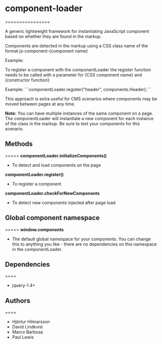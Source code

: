 # component-loader
================

A generic lightweight framework for instantiating JavaScript component based on whether they are found in the markup.

Components are detected in the markup using a CSS class name of the format js-component-{component name}

Example: <div class="js-component-header" >
 
To register a component with the componentLoader the register function needs to be called with a parameter for {CSS component name} and {constructor function}
 
Example: ´´´componentLoader.register("header", components.Header);´´´

This approach is extra useful for CMS scenarios where components may be moved between pages at any time.

**Note:** You can have multiple instances of the same component on a page. The componentLoader will instantiate a new component for each instance of the class in the markup. Be sure to test your components for this scenario.

## Methods
=====
**componentLoader.initializeComponents()**
- To detect and load components on the page

**componentLoader.register()**
- To register a component

**componentLoader.checkForNewComponents**
- To detect new components injected after page load

## Global component namespace
=====
**window.components**
- The default global namespace for your components. You can change this to anything you like - there are no dependencies on this namespace in the componentLoader.

## Dependencies
====
- jquery-1.4+


## Authors
====
- Hjörtur Hilmarsson
- David Lindkvist
- Marco Barbosa
- Paul Lewis
